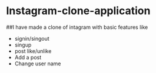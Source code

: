 # Instagram-clone-application
##I have made a clone of intagram with basic features like

- signin/singout
- singup
- post like/unlike
- Add a post
- Change user name
